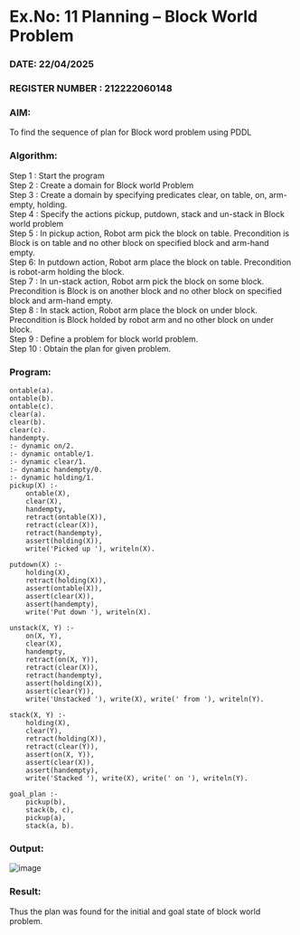 # Ex.No: 11  Planning –  Block World Problem 
### DATE: 22/04/2025                                                                      
### REGISTER NUMBER : 212222060148
### AIM: 
To find the sequence of plan for Block word problem using PDDL  
###  Algorithm:
Step 1 :  Start the program <br>
Step 2 : Create a domain for Block world Problem <br>
Step 3 :  Create a domain by specifying predicates clear, on table, on, arm-empty, holding. <br>
Step 4 : Specify the actions pickup, putdown, stack and un-stack in Block world problem <br>
Step 5 :  In pickup action, Robot arm pick the block on table. Precondition is Block is on table and no other block on specified block and arm-hand empty.<br>
Step 6:  In putdown action, Robot arm place the block on table. Precondition is robot-arm holding the block.<br>
Step 7 : In un-stack action, Robot arm pick the block on some block. Precondition is Block is on another block and no other block on specified block and arm-hand empty.<br>
Step 8 : In stack action, Robot arm place the block on under block. Precondition is Block holded by robot arm and no other block on under block.<br>
Step 9 : Define a problem for block world problem.<br> 
Step 10 : Obtain the plan for given problem.<br> 
     
### Program:
```
ontable(a).
ontable(b).
ontable(c).
clear(a).
clear(b).
clear(c).
handempty.
:- dynamic on/2.
:- dynamic ontable/1.
:- dynamic clear/1.
:- dynamic handempty/0.
:- dynamic holding/1.
pickup(X) :-
    ontable(X),
    clear(X),
    handempty,
    retract(ontable(X)),
    retract(clear(X)),
    retract(handempty),
    assert(holding(X)),
    write('Picked up '), writeln(X).

putdown(X) :-
    holding(X),
    retract(holding(X)),
    assert(ontable(X)),
    assert(clear(X)),
    assert(handempty),
    write('Put down '), writeln(X).

unstack(X, Y) :-
    on(X, Y),
    clear(X),
    handempty,
    retract(on(X, Y)),
    retract(clear(X)),
    retract(handempty),
    assert(holding(X)),
    assert(clear(Y)),
    write('Unstacked '), write(X), write(' from '), writeln(Y).

stack(X, Y) :-
    holding(X),
    clear(Y),
    retract(holding(X)),
    retract(clear(Y)),
    assert(on(X, Y)),
    assert(clear(X)),
    assert(handempty),
    write('Stacked '), write(X), write(' on '), writeln(Y).

goal_plan :-
    pickup(b),
    stack(b, c),
    pickup(a),
    stack(a, b).
```

### Output:

![image](https://github.com/user-attachments/assets/b4e5748d-831c-42bf-96df-529e11f76fe8)

### Result:
Thus the plan was found for the initial and goal state of block world problem.
